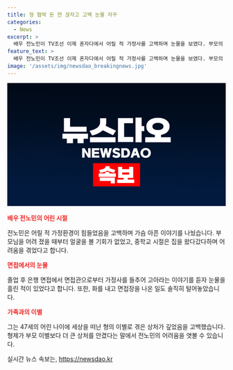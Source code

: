 ```yaml
---
title: 형 협박 돈 연 끊자고 고백 눈물 자꾸
categories:
  - News
excerpt: >
  배우 전노민이 TV조선 이제 혼자다에서 어릴 적 가정사를 고백하며 눈물을 보였다. 부모의 일찍 돌아가시는 사실을 털어놓고 고아란 뜻을 아시냐. 보살필 사람이 없지 않다. 친척과 형제들 다 있다고 말했다. 또한, 형의 갑작스러운 사망으로 인한 절망도 언급하며 감동을 자아냈다.
feature_text: >
  배우 전노민이 TV조선 이제 혼자다에서 어릴 적 가정사를 고백하며 눈물을 보였다. 부모의 일찍 돌아가시는 사실을 털어놓고 고아란 뜻을 아시냐. 보살필 사람이 없지 않다. 친척과 형제들 다 있다고 말했다. 또한, 형의 갑작스러운 사망으로 인한 절망도 언급하며 감동을 자아냈다.
image: '/assets/img/newsdao_breakingnews.jpg'
---
```


<p><img src="/assets/img/newsdao_breakingnews.jpg" alt="firstkoreanews 속보" /></p>

<p><b><span style="color: #ee2323;">배우 전노민의 어린 시절</span></b></p>

<p data-ke-size="size16">전노민은 어릴 적 가정환경이 힘들었음을 고백하며 가슴 아픈 이야기를 나눴습니다. 부모님을 어려 졌을 때부터 얼굴을 볼 기회가 없었고, 중학교 시절은 집을 왔다갔다하며 어려움을 겪었다고 합니다.</p>

<p><b><span style="color: #ee2323;">면접에서의 눈물</span></b></p>

<p data-ke-size="size16">졸업 후 은행 면접에서 면접관으로부터 가정사를 들추어 고아라는 이야기를 듣자 눈물을 흘린 적이 있었다고 합니다. 또한, 화를 내고 면접장을 나온 일도 솔직히 털어놓았습니다.</p>

<p><b><span style="color: #ee2323;">가족과의 이별</span></b></p>

<p data-ke-size="size16">그는 47세의 어린 나이에 세상을 떠난 형의 이별로 겪은 상처가 깊었음을 고백했습니다. 형제가 부모 이별보다 더 큰 상처를 안겼다는 말에서 전노민의 어려움을 엿볼 수 있습니다.</p>
실시간 뉴스 속보는, <a href="https://newsdao.kr" rel="dofollow">https://newsdao.kr</a>


